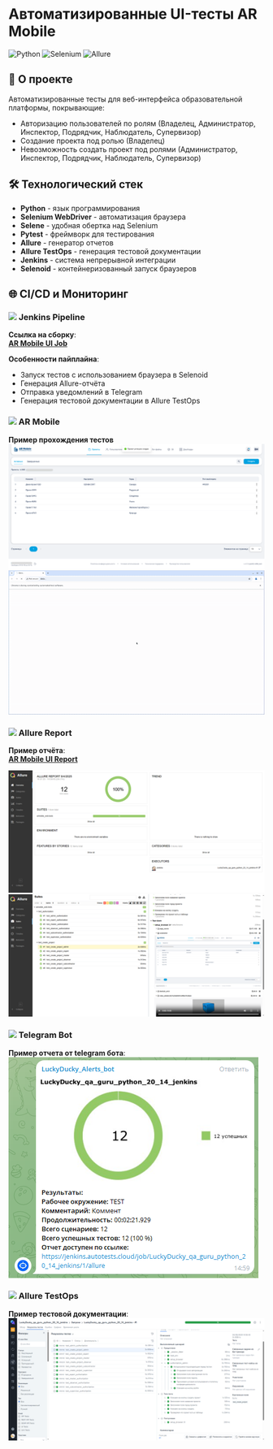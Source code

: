 <h1 align="centre"> Автоматизированные UI-тесты AR Mobile</h1>

![Python](https://img.shields.io/badge/python-3.13-blue.svg)
![Selenium](https://img.shields.io/badge/selenium-4.34.2-green.svg)
![Allure](https://img.shields.io/badge/allure-2.15.0-orange.svg)

## 📌 О проекте

Автоматизированные тесты для веб-интерфейса образовательной платформы, покрывающие:
- Авторизацию пользователей по ролям (Владелец, Администратор, Инспектор, Подрядчик, Наблюдатель, Супервизор)
- Создание проекта под ролью (Владелец)
- Невозможность создать проект под ролями (Администратор, Инспектор, Подрядчик, Наблюдатель, Супервизор)

## 🛠 Технологический стек

- **Python** - язык программирования
- **Selenium WebDriver** - автоматизация браузера
- **Selene** - удобная обертка над Selenium
- **Pytest** - фреймворк для тестирования
- **Allure** - генератор отчетов
- **Allure TestOps** - генерация тестовой документации
- **Jenkins** - система непрерывной интеграции
- **Selenoid** - контейнеризованный запуск браузеров

## 🌐 CI/CD и Мониторинг

### <img src="https://jenkins.io/images/logos/jenkins/jenkins.svg" width="20"> **Jenkins Pipeline**

**Ссылка на сборку**:  
[**AR Mobile UI Job**](https://jenkins.autotests.cloud/job/LuckyDucky_qa_guru_python_20_14_jenkins/)

**Особенности пайплайна**:
- Запуск тестов с использованием браузера в Selenoid
- Генерация Allure-отчёта
- Отправка уведомлений в Telegram
- Генерация тестовой документации в Allure TestOps

### <img src="https://arm.vr-arsoft.com/faviconARM.ico" width="20"> AR Mobile  
**Пример прохождения тестов**  
![Test image](https://github.com/LuckyDuckyGGG/homework_qa_guru_20_14/blob/main/files/45a9ea735ec8f2ee.png)   
![Test video](https://github.com/LuckyDuckyGGG/homework_qa_guru_20_14/blob/main/files/eb6a0c3627e29dd0091a4f98e793d6a5.gif)

### <img src="https://avatars.githubusercontent.com/u/5879127?s=200&v=4" width="20"> Allure Report
**Пример отчёта**:  
[**AR Mobile UI Report**](https://jenkins.autotests.cloud/job/LuckyDucky_qa_guru_python_20_14_jenkins/1/allure/)

![Report image](https://github.com/LuckyDuckyGGG/homework_qa_guru_20_14/blob/main/files/chrome_2swgE3tEru.png)  
![Report image2](https://github.com/LuckyDuckyGGG/homework_qa_guru_20_14/blob/main/files/chrome_eiUxsOyLQM.png)

### <img src="https://telegram.org/img/t_logo.png" width="20"> Telegram Bot
**Пример отчета от telegram бота**:  
![Telegram bot image](https://github.com/LuckyDuckyGGG/homework_qa_guru_20_14/blob/main/files/Telegram_GaiX5vOHET.png)

### <img src="https://allure.autotests.cloud/favicon.ico" width="20"> Allure TestOps
**Пример тестовой документации**:  
![Allure TestOps image](https://github.com/LuckyDuckyGGG/homework_qa_guru_20_14/blob/main/files/chrome_ElEmi8HIuI.png)